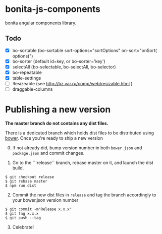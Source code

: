 bonita-js-components
====================

bonita angular components library.

Todo
----

 - [x] bo-sortable (bo-sortable sort-options="sortOptions" on-sort="onSort( options)")
 - [x] bo-sorter (default id=key, or bo-sorter='key')
 - [x] selectAll (bo-selectable, bo-selectAll, bo-selector)
 - [x] bo-repeatable
 - [x] table-settings 
 - [ ] Resizeable (see http://bz.var.ru/comp/web/resizable.html )
 - [ ] draggable-columns

# Publishing a new version

**The master branch do not contains any dist files.**

There is a dedicated branch which holds dist files to be distributed using [bower](http://bower.io). Once you're ready to ship a new version

0. If not already did, bump version number in both ``bower.json`` and ``package.json`` and commit changes.

1. Go to the ```release`` branch, rebase master on it, and launch the dist build.
```console
$ git checkout release
$ git rebase master
$ npm run dist
```

2. Commit the new dist files in ``release`` and tag the branch accordingly to your bower.json version number
```console
$ git commit -m"Release x.x.x"
$ git tag x.x.x
$ git push --tag
```

3. Celebrate!
